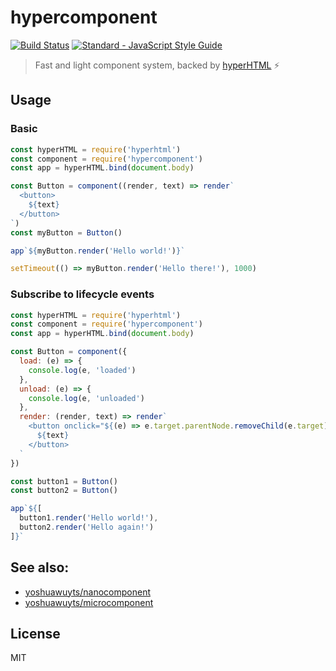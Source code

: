 # hypercomponent

[![Build Status][0]][1]
[![Standard - JavaScript Style Guide][2]][3]

> Fast and light component system, backed by [hyperHTML][hyper] :zap:

## Usage

### Basic

```js
const hyperHTML = require('hyperhtml')
const component = require('hypercomponent')
const app = hyperHTML.bind(document.body)

const Button = component((render, text) => render`
  <button>
    ${text}
  </button>
`)
const myButton = Button()

app`${myButton.render('Hello world!')}`

setTimeout(() => myButton.render('Hello there!'), 1000)
```

### Subscribe to lifecycle events

```js
const hyperHTML = require('hyperhtml')
const component = require('hypercomponent')
const app = hyperHTML.bind(document.body)

const Button = component({
  load: (e) => {
    console.log(e, 'loaded')
  },
  unload: (e) => {
    console.log(e, 'unloaded')
  },
  render: (render, text) => render`
    <button onclick="${(e) => e.target.parentNode.removeChild(e.target)}">
      ${text}
    </button>
  `
})

const button1 = Button()
const button2 = Button()

app`${[
  button1.render('Hello world!'),
  button2.render('Hello again!')
]}`
```

## See also:

- [yoshuawuyts/nanocomponent][nano]
- [yoshuawuyts/microcomponent][micro]

## License

MIT

[0]: https://travis-ci.org/joshgillies/hypercomponent.svg?branch=master
[1]: https://travis-ci.org/joshgillies/hypercomponent
[2]: https://img.shields.io/badge/code_style-standard-brightgreen.svg
[3]: http://standardjs.com/
[hyper]: https://github.com/WebReflection/hyperHTML
[wire]: https://github.com/WebReflection/hyperHTML#wait--there-is-a-wire--in-the-code
[nano]: https://github.com/yoshuawuyts/nanocomponent
[micro]: https://github.com/yoshuawuyts/microcomponent
